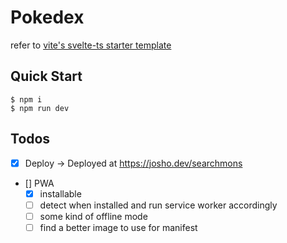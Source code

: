 # Pokedex

refer to [vite's svelte-ts starter template](https://github.com/vitejs/vite/tree/main/packages/create-vite/template-svelte-ts#readme)

## Quick Start

```console
$ npm i
$ npm run dev
```

## Todos

- [x] Deploy -> Deployed at https://josho.dev/searchmons
- [] PWA
  - [x] installable
  - [ ] detect when installed and run service worker accordingly
  - [ ] some kind of offline mode
  - [ ] find a better image to use for manifest

